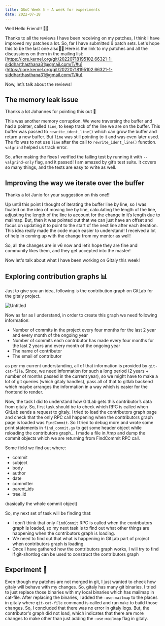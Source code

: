 ```yaml
---
title: GSoC Week 5 — A week for experiments
date: 2022-07-18
---
```


Well Hello Friend!! 👋🏻

Thanks to all the reviews I have been receiving on my patches, I think I have improved my patches a lot. So, far I have submitted 6 patch sets. Let's hope this to be the last one also🤞🏼
Here is the link to my patches and all the discussions on them in the mailing list: [https://lore.kernel.org/git/20220718195102.66321-1-siddharthasthana31@gmail.com/T/#u](https://lore.kernel.org/git/20220718195102.66321-1-siddharthasthana31@gmail.com/T/#u)

Now, let’s talk about the reviews!

## The memory leak issue

Thanks a lot Johannes for pointing this out 🙇

This was another memory corruption. We were traversing the buffer and had a pointer, called `line`, to keep track of the line we are on the buffer. This buffer was passed to `rewrite_ident_line()` which can grow the buffer and return a new buffer. But `line` was still pointing to it and was even later used. The fix was to not use `line` after the call to `rewrite_ident_line()` function. `valgrind` helped us track error.

So, after making the fixes I verified the failing test by running it with `--valgrind-only` flag, and it passed! I am amazed by git’s test suite. It covers so many things, and the tests are easy to write as well.

## Improving the way we iterate over the buffer

Thanks a lot Junio for your suggestion on this one!!

Up until this point I thought of iterating the buffer line by line, so I was fixated on the idea of moving line by line, calculating the length of the line, adjusting the length of the line to account for the change in it’s length due to mailmap. But, then it was pointed out that we can just have an offset and focus on updating it to point to the start of the next line after each iteration. This idea really made the code much easier to understand! I received a lot of help in coming up with the change from my mentor as well! 

So, all the changes are in v6 now and let’s hope they are fine and community likes them, and they get accepted into the master!

Now let's talk about what I have been working on Gitaly this week!

## Exploring contribution graphs 📊

Just to give you an idea, following is the contribution graph on GitLab for the gitaly project.

![Untitled](https://raw.githubusercontent.com/edith007/siddharthasthana.dev/main/source/_posts/GSoC%20Week%205%20%E2%80%94%20A%20week%20for%20experiments%2016272c5bb1744d20bcc35006c1ef784f/Untitled.png)

Now as far as I understand, in order to create this graph we need following information:

- Number of commits in the project every four months for the last 2 year and every month of the ongoing year
- Number of commits each contributor has made every four months for the last 2 years and every month of the ongoing year
- The name of contributor
- The email of contributor

as per my current understanding, all of that information is provided by `git-cat-file`. Since, we need information for such a long period (2 years + number of months passed in the current year), so we might have to make a lot of git queries (which gitaly handles), pass all of that to gitlab backend which maybe arranges the information in a way which is easier for the frontend to render. 

Now, the task I did to understand how GitLab gets this contributor’s data from gitaly. So, first task should be to check which RPC is called when GitLab sends a request to gitaly. I tried to load the contributors graph page and check that the only RPC call happening when the contributors graph page is loaded was `FindCommit`. So I tried to debug more and wrote some print statements in `find_commit.go` to get some header object while reloading the contributors graph… I made a file in /tmp and dump the commit objects which we are returning from FindCommit RPC call. 

Some field we find out where:

- commit
- subject
- body
- author
- date
- committer
- parent_ids
- tree_id

(basically the whole commit object)

So, my next set of task will be finding that:

- I don’t think that only `FindCommit` RPC is called when the contributors graph is loaded, so my next task is to find out what other things are happening when the contributors graph is loading.
- We need to find out that what is happening in GitLab part of project when contributors graph is loading.
- Once I have gathered how the contributors graph works, I will try to find if git-shortlog can be used to construct the contributors graph

## Experiment 🧪

Even though my patches are not merged in git, I just wanted to check how gitaly will behave with my changes. So, gitaly has many git binaries. I tried to just replace those binaries with my local binaries which has mailmap in cat-file. After replacing the binaries, I added the `—use-mailmap` to the places in gitaly where `git-cat-file` command is called and run `make` to build those changes. So, I concluded that there was no error in gitaly logs. But, the contributor's graph did not load, which indicates that there are more changes to make other than just adding the `—use-mailmap` flag in gitaly.